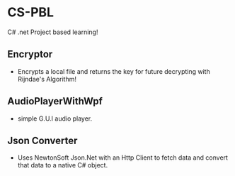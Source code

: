 # CS-PBL
C# .net Project based learning!


## Encryptor 

- Encrypts a local file and returns the key for future decrypting with Rijndae's Algorithm!

## AudioPlayerWithWpf 
-  simple G.U.I audio player.

## Json Converter 

- Uses NewtonSoft Json.Net with an Http Client to fetch data and convert that data to a native C# object.


